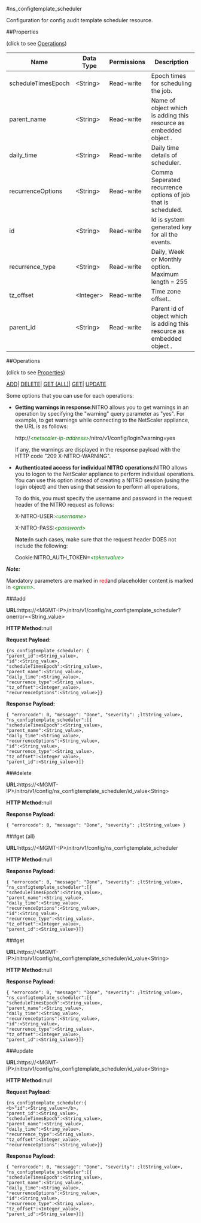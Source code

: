 #ns_configtemplate_scheduler

Configuration for config audit template scheduler resource.


##Properties 
<span>(click to see [Operations](#opera))</span>


<table><thead><tr><th>Name</th><th>Data Type</th><th>Permissions</th><th>Description</th></tr></thead><tbody><tr><td>scheduleTimesEpoch</td><td>&lt;String></td><td>Read-write</td><td>Epoch times for scheduling the job.</td></tr><tr><td>parent_name</td><td>&lt;String></td><td>Read-write</td><td>Name of object which is adding this resource as embedded object .</td></tr><tr><td>daily_time</td><td>&lt;String></td><td>Read-write</td><td>Daily time details of scheduler.</td></tr><tr><td>recurrenceOptions</td><td>&lt;String></td><td>Read-write</td><td>Comma Seperated recurrence options of job that is scheduled.</td></tr><tr><td>id</td><td>&lt;String></td><td>Read-write</td><td>Id is system generated key for all the events.</td></tr><tr><td>recurrence_type</td><td>&lt;String></td><td>Read-write</td><td>Daily, Week or Monthly option.<br>Maximum length = 255</td></tr><tr><td>tz_offset</td><td>&lt;Integer></td><td>Read-write</td><td>Time zone offset..</td></tr><tr><td>parent_id</td><td>&lt;String></td><td>Read-write</td><td>Parent id of object which is adding this resource as embedded object .</td></tr></tbody></table>
##Operations 
<span>(click to see [Properties](#prope))</span>


[ADD]()| [DELETE](#d)| [GET (ALL)](#get-)| [GET]()| [UPDATE](#u)


Some options that you can use for each operations:
<ul><li><p><b>Getting warnings in response:</b>NITRO allows you to get warnings in an operation by specifying the "warning" query parameter as "yes". For example, to get warnings while connecting to the NetScaler appliance, the URL is as follows:</p><p>http://<span style="color:green;font-style:italic;">&lt;netscaler-ip-address&gt;</span>/nitro/v1/config/login?warning=yes</p><p>If any, the warnings are displayed in the response payload with the HTTP code "209 X-NITRO-WARNING".</p></li><li><p><b>Authenticated access for individual NITRO operations:</b>NITRO allows you to logon to the NetScaler appliance to perform individual operations. You can use this option instead of creating a NITRO session (using the login object) and then using that session to perform all operations,</p><p>To do this, you must specify the username and password in the request header of the NITRO request as follows:</p><p>X-NITRO-USER:<span style="color:green;font-style:italic;">&lt;username&gt;</span></p><p>X-NITRO-PASS:<span style="color:green;font-style:italic;">&lt;password&gt;</span></p><p><b>Note:</b>In such cases, make sure that the request header DOES not include the following:</p><p>Cookie:NITRO_AUTH_TOKEN=<span style="color:green;font-style:italic;">&lt;tokenvalue&gt;</span></p></li></ul>



***Note:*** 
Mandatory parameters are marked in <span style="color:#FF0000;">red</span>and placeholder content is marked in <span style="color:green;font-style:italic">&lt;green&gt;</span>.

###add



<b>URL:</b>https://&lt;MGMT-IP&gt;/nitro/v1/config/ns_configtemplate_scheduler?onerror=&lt;String_value&gt;
<b>HTTP Method:</b>null
<b>Request Payload: </b>```{ns_configtemplate_scheduler: {"parent_id":<String_value>,"id":<String_value>,"scheduleTimesEpoch":<String_value>,"parent_name":<String_value>,"daily_time":<String_value>,"recurrence_type":<String_value>,"tz_offset":<Integer_value>,"recurrenceOptions":<String_value>}}```
<b>Response Payload: </b>```{ "errorcode": 0, "message": "Done", "severity": ;ltString_value>, "ns_configtemplate_scheduler":[{"scheduleTimesEpoch":<String_value>,"parent_name":<String_value>,"daily_time":<String_value>,"recurrenceOptions":<String_value>,"id":<String_value>,"recurrence_type":<String_value>,"tz_offset":<Integer_value>,"parent_id":<String_value>}]}```



###delete



<b>URL:</b>https://&lt;MGMT-IP&gt;/nitro/v1/config/ns_configtemplate_scheduler/id_value&lt;String&gt;
<b>HTTP Method:</b>null
<b>Response Payload: </b>```{ "errorcode": 0, "message": "Done", "severity": ;ltString_value> }```



###get (all)



<b>URL:</b>https://&lt;MGMT-IP&gt;/nitro/v1/config/ns_configtemplate_scheduler
<b>HTTP Method:</b>null
<b>Response Payload: </b>```{ "errorcode": 0, "message": "Done", "severity": ;ltString_value>, "ns_configtemplate_scheduler":[{"scheduleTimesEpoch":<String_value>,"parent_name":<String_value>,"daily_time":<String_value>,"recurrenceOptions":<String_value>,"id":<String_value>,"recurrence_type":<String_value>,"tz_offset":<Integer_value>,"parent_id":<String_value>}]}```



###get



<b>URL:</b>https://&lt;MGMT-IP&gt;/nitro/v1/config/ns_configtemplate_scheduler/id_value&lt;String&gt;
<b>HTTP Method:</b>null
<b>Response Payload: </b>```{ "errorcode": 0, "message": "Done", "severity": ;ltString_value>, "ns_configtemplate_scheduler":[{"scheduleTimesEpoch":<String_value>,"parent_name":<String_value>,"daily_time":<String_value>,"recurrenceOptions":<String_value>,"id":<String_value>,"recurrence_type":<String_value>,"tz_offset":<Integer_value>,"parent_id":<String_value>}]}```



###update



<b>URL:</b>https://&lt;MGMT-IP&gt;/nitro/v1/config/ns_configtemplate_scheduler/id_value&lt;String&gt;
<b>HTTP Method:</b>null
<b>Request Payload: </b>```{ns_configtemplate_scheduler:{<b>"id":<String_value></b>,"parent_id":<String_value>,"scheduleTimesEpoch":<String_value>,"parent_name":<String_value>,"daily_time":<String_value>,"recurrence_type":<String_value>,"tz_offset":<Integer_value>,"recurrenceOptions":<String_value>}}```
<b>Response Payload: </b>```{ "errorcode": 0, "message": "Done", "severity": ;ltString_value>, "ns_configtemplate_scheduler":[{"scheduleTimesEpoch":<String_value>,"parent_name":<String_value>,"daily_time":<String_value>,"recurrenceOptions":<String_value>,"id":<String_value>,"recurrence_type":<String_value>,"tz_offset":<Integer_value>,"parent_id":<String_value>}]}```



